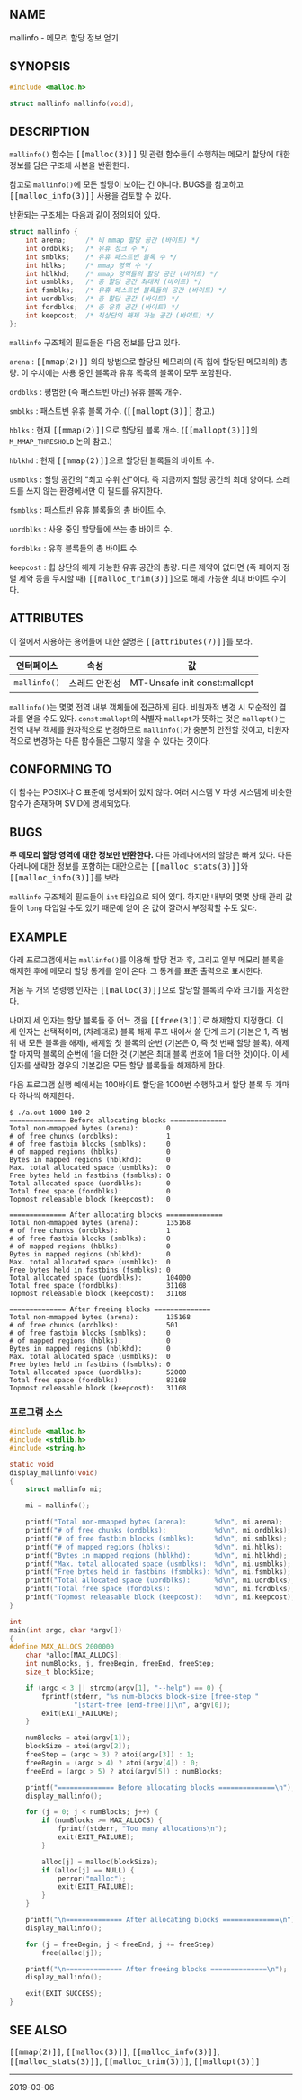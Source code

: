 ## NAME

mallinfo - 메모리 할당 정보 얻기

## SYNOPSIS

```c
#include <malloc.h>

struct mallinfo mallinfo(void);
```

## DESCRIPTION

`mallinfo()` 함수는 <tt>[[malloc(3)]]</tt> 및 관련 함수들이 수행하는 메모리 할당에 대한 정보를 담은 구조체 사본을 반환한다.

참고로 `mallinfo()`에 모든 할당이 보이는 건 아니다. BUGS를 참고하고 <tt>[[malloc_info(3)]]</tt> 사용을 검토할 수 있다.

반환되는 구조체는 다음과 같이 정의되어 있다.

```c
struct mallinfo {
    int arena;     /* 비 mmap 할당 공간 (바이트) */
    int ordblks;   /* 유휴 청크 수 */
    int smblks;    /* 유휴 패스트빈 블록 수 */
    int hblks;     /* mmap 영역 수 */
    int hblkhd;    /* mmap 영역들의 할당 공간 (바이트) */
    int usmblks;   /* 총 할당 공간 최대치 (바이트) */
    int fsmblks;   /* 유휴 패스트빈 블록들의 공간 (바이트) */
    int uordblks;  /* 총 할당 공간 (바이트) */
    int fordblks;  /* 총 유휴 공간 (바이트) */
    int keepcost;  /* 최상단의 해제 가능 공간 (바이트) */
};
```

`mallinfo` 구조체의 필드들은 다음 정보를 담고 있다.

`arena`
:   <tt>[[mmap(2)]]</tt> 외의 방법으로 할당된 메모리의 (즉 힙에 할당된 메모리의) 총량. 이 수치에는 사용 중인 블록과 유휴 목록의 블록이 모두 포함된다.

`ordblks`
:   평범한 (즉 패스트빈 아닌) 유휴 블록 개수.

`smblks`
:   패스트빈 유휴 블록 개수. (<tt>[[mallopt(3)]]</tt> 참고.)

`hblks`
:   현재 <tt>[[mmap(2)]]</tt>으로 할당된 블록 개수. (<tt>[[mallopt(3)]]</tt>의 `M_MMAP_THRESHOLD` 논의 참고.)

`hblkhd`
:   현재 <tt>[[mmap(2)]]</tt>으로 할당된 블록들의 바이트 수.

`usmblks`
:   할당 공간의 "최고 수위 선"이다. 즉 지금까지 할당 공간의 최대 양이다. 스레드를 쓰지 않는 환경에서만 이 필드를 유지한다.

`fsmblks`
:   패스트빈 유휴 블록들의 총 바이트 수.

`uordblks`
:   사용 중인 할당들에 쓰는 총 바이트 수.

`fordblks`
:   유휴 블록들의 총 바이트 수.

`keepcost`
:   힙 상단의 해제 가능한 유휴 공간의 총량. 다른 제약이 없다면 (즉 페이지 정렬 제약 등을 무시할 때) <tt>[[malloc_trim(3)]]</tt>으로 해제 가능한 최대 바이트 수이다.

## ATTRIBUTES

이 절에서 사용하는 용어들에 대한 설명은 <tt>[[attributes(7)]]</tt>를 보라.

| 인터페이스 | 속성 | 값 |
| --- | --- | --- |
| `mallinfo()` | 스레드 안전성 | MT-Unsafe init const:mallopt |

`mallinfo()`는 몇몇 전역 내부 객체들에 접근하게 된다. 비원자적 변경 시 모순적인 결과를 얻을 수도 있다. `const:mallopt`의 식별자 `mallopt`가 뜻하는 것은 `mallopt()`는 전역 내부 객체를 원자적으로 변경하므로 `mallinfo()`가 충분히 안전할 것이고, 비원자적으로 변경하는 다른 함수들은 그렇지 않을 수 있다는 것이다.

## CONFORMING TO

이 함수는 POSIX나 C 표준에 명세되어 있지 않다. 여러 시스템 V 파생 시스템에 비슷한 함수가 존재하며 SVID에 명세되었다.

## BUGS

**주 메모리 할당 영역에 대한 정보만 반환한다.** 다른 아레나에서의 할당은 빠져 있다. 다른 아레나에 대한 정보를 포함하는 대안으로는 <tt>[[malloc_stats(3)]]</tt>와 <tt>[[malloc_info(3)]]</tt>를 보라.

`mallinfo` 구조체의 필드들이 `int` 타입으로 되어 있다. 하지만 내부의 몇몇 상태 관리 값들이 `long` 타입일 수도 있기 때문에 얻어 온 값이 잘려서 부정확할 수도 있다.

## EXAMPLE

아래 프로그램에서는 `mallinfo()`를 이용해 할당 전과 후, 그리고 일부 메모리 블록을 해제한 후에 메모리 할당 통계를 얻어 온다. 그 통계를 표준 출력으로 표시한다.

처음 두 개의 명령행 인자는 <tt>[[malloc(3)]]</tt>으로 할당할 블록의 수와 크기를 지정한다.

나머지 세 인자는 할당 블록들 중 어느 것을 <tt>[[free(3)]]</tt>로 해제할지 지정한다. 이 세 인자는 선택적이며, (차례대로) 블록 해제 루프 내에서 쓸 단계 크기 (기본은 1, 즉 범위 내 모든 블록을 해제), 해제할 첫 블록의 순번 (기본은 0, 즉 첫 번째 할당 블록), 해제할 마지막 블록의 순번에 1을 더한 것 (기본은 최대 블록 번호에 1을 더한 것)이다. 이 세 인자를 생략한 경우의 기본값은 모든 할당 블록들을 해제하게 한다.

다음 프로그램 실행 예에서는 100바이트 할당을 1000번 수행하고서 할당 블록 두 개마다 하나씩 해제한다.

```text
$ ./a.out 1000 100 2
============== Before allocating blocks ==============
Total non-mmapped bytes (arena):       0
# of free chunks (ordblks):            1
# of free fastbin blocks (smblks):     0
# of mapped regions (hblks):           0
Bytes in mapped regions (hblkhd):      0
Max. total allocated space (usmblks):  0
Free bytes held in fastbins (fsmblks): 0
Total allocated space (uordblks):      0
Total free space (fordblks):           0
Topmost releasable block (keepcost):   0

============== After allocating blocks ==============
Total non-mmapped bytes (arena):       135168
# of free chunks (ordblks):            1
# of free fastbin blocks (smblks):     0
# of mapped regions (hblks):           0
Bytes in mapped regions (hblkhd):      0
Max. total allocated space (usmblks):  0
Free bytes held in fastbins (fsmblks): 0
Total allocated space (uordblks):      104000
Total free space (fordblks):           31168
Topmost releasable block (keepcost):   31168

============== After freeing blocks ==============
Total non-mmapped bytes (arena):       135168
# of free chunks (ordblks):            501
# of free fastbin blocks (smblks):     0
# of mapped regions (hblks):           0
Bytes in mapped regions (hblkhd):      0
Max. total allocated space (usmblks):  0
Free bytes held in fastbins (fsmblks): 0
Total allocated space (uordblks):      52000
Total free space (fordblks):           83168
Topmost releasable block (keepcost):   31168
```

### 프로그램 소스

```c
#include <malloc.h>
#include <stdlib.h>
#include <string.h>

static void
display_mallinfo(void)
{
    struct mallinfo mi;

    mi = mallinfo();

    printf("Total non-mmapped bytes (arena):       %d\n", mi.arena);
    printf("# of free chunks (ordblks):            %d\n", mi.ordblks);
    printf("# of free fastbin blocks (smblks):     %d\n", mi.smblks);
    printf("# of mapped regions (hblks):           %d\n", mi.hblks);
    printf("Bytes in mapped regions (hblkhd):      %d\n", mi.hblkhd);
    printf("Max. total allocated space (usmblks):  %d\n", mi.usmblks);
    printf("Free bytes held in fastbins (fsmblks): %d\n", mi.fsmblks);
    printf("Total allocated space (uordblks):      %d\n", mi.uordblks);
    printf("Total free space (fordblks):           %d\n", mi.fordblks);
    printf("Topmost releasable block (keepcost):   %d\n", mi.keepcost);
}

int
main(int argc, char *argv[])
{
#define MAX_ALLOCS 2000000
    char *alloc[MAX_ALLOCS];
    int numBlocks, j, freeBegin, freeEnd, freeStep;
    size_t blockSize;

    if (argc < 3 || strcmp(argv[1], "--help") == 0) {
        fprintf(stderr, "%s num-blocks block-size [free-step "
                "[start-free [end-free]]]\n", argv[0]);
        exit(EXIT_FAILURE);
    }

    numBlocks = atoi(argv[1]);
    blockSize = atoi(argv[2]);
    freeStep = (argc > 3) ? atoi(argv[3]) : 1;
    freeBegin = (argc > 4) ? atoi(argv[4]) : 0;
    freeEnd = (argc > 5) ? atoi(argv[5]) : numBlocks;

    printf("============== Before allocating blocks ==============\n");
    display_mallinfo();

    for (j = 0; j < numBlocks; j++) {
        if (numBlocks >= MAX_ALLOCS) {
            fprintf(stderr, "Too many allocations\n");
            exit(EXIT_FAILURE);
        }

        alloc[j] = malloc(blockSize);
        if (alloc[j] == NULL) {
            perror("malloc");
            exit(EXIT_FAILURE);
        }
    }

    printf("\n============== After allocating blocks ==============\n");
    display_mallinfo();

    for (j = freeBegin; j < freeEnd; j += freeStep)
        free(alloc[j]);

    printf("\n============== After freeing blocks ==============\n");
    display_mallinfo();

    exit(EXIT_SUCCESS);
}
```

## SEE ALSO

<tt>[[mmap(2)]]</tt>, <tt>[[malloc(3)]]</tt>, <tt>[[malloc_info(3)]]</tt>, <tt>[[malloc_stats(3)]]</tt>, <tt>[[malloc_trim(3)]]</tt>, <tt>[[mallopt(3)]]</tt>

----

2019-03-06
